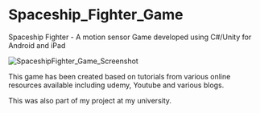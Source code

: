 # Spaceship_Fighter_Game
Spaceship Fighter - A motion sensor Game developed using C#/Unity for Android and iPad


![SpaceshipFighter_Game_Screenshot](https://github.com/AkashSinha007/Spaceship_Fighter_Game/assets/75009548/55e9152c-7a1d-4586-91ce-cc473e17c426)


This game has been created based on tutorials from various online resources available including udemy, Youtube and various blogs.

This was also part of my project at my university.
